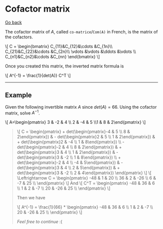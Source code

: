 # Cofactor matrix

[Go back](../index.md#matrix-inversion)

The cofactor matrix of $A$, called ``co-matrice``/``Com(A)`` in French,
is the matrix of the cofactors.

<div class="overflow-auto">
\[
C = 
\begin{bmatrix}
C_{11}&C_{12}&\cdots &C_{1n}\\
C_{21}&C_{22}&\cdots &C_{2n}\\
\vdots &\vdots &\ddots &\vdots \\
C_{n1}&C_{n2}&\cdots &C_{nn}
\end{bmatrix}
\]
</div>

Once you created this matrix, the inverted matrix
formula is

<div>
\[
A^{-1} =
\frac{1}{det(A)} C^T
\]
</div>

<hr class="sl">

## Example

Given the following invertible matrix $A$ since
$det(A)=66$. Using the cofactor matrix, solve $A^{-1}$.

<div class="overflow-auto">
\[
A=\begin{pmatrix} 3 & -2 & 4 \\ 2 & -4 & 5 \\1 & 8 & 2\end{pmatrix}
\]
</div>

<blockquote class="spoiler">

<div class="overflow-auto">
\[
C = \begin{pmatrix}
+ det(\begin{pmatrix}-4 & 5 \\ 8 & 2\end{pmatrix}) & - det(\begin{pmatrix}2 & 5 \\ 1 & 2\end{pmatrix}) & + det(\begin{pmatrix}2 & -4 \\ 1 & 8\end{pmatrix}) \\
- det(\begin{pmatrix}-2 & 4 \\ 8 & 2\end{pmatrix}) & + det(\begin{pmatrix}3 & 4 \\ 1 & 2\end{pmatrix}) & - det(\begin{pmatrix}3 & -2 \\ 1 & 8\end{pmatrix}) \\
+ det(\begin{pmatrix}-2 & 4 \\ -4 & 5\end{pmatrix}) & - det(\begin{pmatrix}3 & 4 \\ 2 & 5\end{pmatrix}) & + det(\begin{pmatrix}3 & -2 \\ 2 & 4\end{pmatrix})
\end{pmatrix}
\]
\[
\Leftrightarrow C = \begin{pmatrix}
-48 & 1 & 20 \\
36 & 2 & -26 \\
6 & -7 & 25 \\
\end{pmatrix} 
\]
And
\[
C^T = \begin{pmatrix}
-48 & 36 & 6 \\
1 & 2 & -7 \\
20 & -26 & 25 \\
\end{pmatrix}
\]
</div>

Then we have

<div class="overflow-auto">
\[
A^{-1} = \frac{1}{66} *
\begin{pmatrix}
-48 & 36 & 6 \\
1 & 2 & -7 \\
20 & -26 & 25 \\
\end{pmatrix}
\]
</div>

*Feel free to continue* :(

</blockquote>